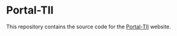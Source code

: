 Portal-TII
======

This repository contains the source code for the [Portal-TII](http://inf.concordia.ifc.edu.br) website.

